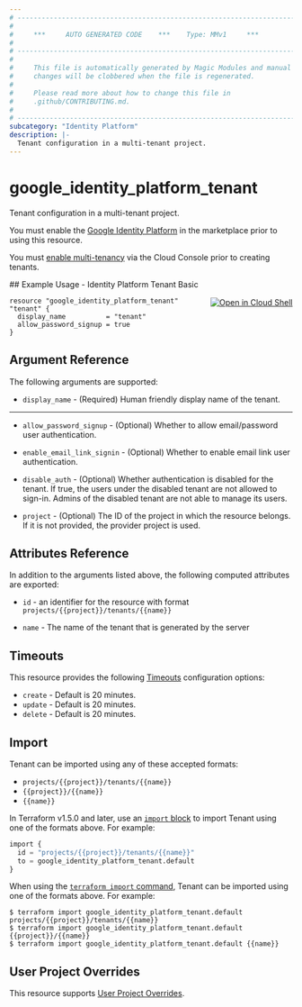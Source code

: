 ```yaml
---
# ----------------------------------------------------------------------------
#
#     ***     AUTO GENERATED CODE    ***    Type: MMv1     ***
#
# ----------------------------------------------------------------------------
#
#     This file is automatically generated by Magic Modules and manual
#     changes will be clobbered when the file is regenerated.
#
#     Please read more about how to change this file in
#     .github/CONTRIBUTING.md.
#
# ----------------------------------------------------------------------------
subcategory: "Identity Platform"
description: |-
  Tenant configuration in a multi-tenant project.
---
```


# google_identity_platform_tenant

Tenant configuration in a multi-tenant project.

You must enable the
[Google Identity Platform](https://console.cloud.google.com/marketplace/details/google-cloud-platform/customer-identity) in
the marketplace prior to using this resource.

You must [enable multi-tenancy](https://cloud.google.com/identity-platform/docs/multi-tenancy-quickstart) via
the Cloud Console prior to creating tenants.



<div class = "oics-button" style="float: right; margin: 0 0 -15px">
  <a href="https://console.cloud.google.com/cloudshell/open?cloudshell_git_repo=https%3A%2F%2Fgithub.com%2Fterraform-google-modules%2Fdocs-examples.git&cloudshell_image=gcr.io%2Fcloudshell-images%2Fcloudshell%3Alatest&cloudshell_print=.%2Fmotd&cloudshell_tutorial=.%2Ftutorial.md&cloudshell_working_dir=identity_platform_tenant_basic&open_in_editor=main.tf" target="_blank">
    <img alt="Open in Cloud Shell" src="//gstatic.com/cloudssh/images/open-btn.svg" style="max-height: 44px; margin: 32px auto; max-width: 100%;">
  </a>
</div>
## Example Usage - Identity Platform Tenant Basic


```hcl
resource "google_identity_platform_tenant" "tenant" {
  display_name          = "tenant"
  allow_password_signup = true
}
```

## Argument Reference

The following arguments are supported:


* `display_name` -
  (Required)
  Human friendly display name of the tenant.


- - -


* `allow_password_signup` -
  (Optional)
  Whether to allow email/password user authentication.

* `enable_email_link_signin` -
  (Optional)
  Whether to enable email link user authentication.

* `disable_auth` -
  (Optional)
  Whether authentication is disabled for the tenant. If true, the users under
  the disabled tenant are not allowed to sign-in. Admins of the disabled tenant
  are not able to manage its users.

* `project` - (Optional) The ID of the project in which the resource belongs.
    If it is not provided, the provider project is used.



## Attributes Reference

In addition to the arguments listed above, the following computed attributes are exported:

* `id` - an identifier for the resource with format `projects/{{project}}/tenants/{{name}}`

* `name` -
  The name of the tenant that is generated by the server


## Timeouts

This resource provides the following
[Timeouts](https://developer.hashicorp.com/terraform/plugin/sdkv2/resources/retries-and-customizable-timeouts) configuration options:

- `create` - Default is 20 minutes.
- `update` - Default is 20 minutes.
- `delete` - Default is 20 minutes.

## Import


Tenant can be imported using any of these accepted formats:

* `projects/{{project}}/tenants/{{name}}`
* `{{project}}/{{name}}`
* `{{name}}`


In Terraform v1.5.0 and later, use an [`import` block](https://developer.hashicorp.com/terraform/language/import) to import Tenant using one of the formats above. For example:

```tf
import {
  id = "projects/{{project}}/tenants/{{name}}"
  to = google_identity_platform_tenant.default
}
```

When using the [`terraform import` command](https://developer.hashicorp.com/terraform/cli/commands/import), Tenant can be imported using one of the formats above. For example:

```
$ terraform import google_identity_platform_tenant.default projects/{{project}}/tenants/{{name}}
$ terraform import google_identity_platform_tenant.default {{project}}/{{name}}
$ terraform import google_identity_platform_tenant.default {{name}}
```

## User Project Overrides

This resource supports [User Project Overrides](https://registry.terraform.io/providers/hashicorp/google/latest/docs/guides/provider_reference#user_project_override).
